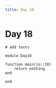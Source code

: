 ```yaml
---
title: Day 18
---
```


# Day 18

``` {.julia file=test/Day18Spec.jl}
# add tests
```

``` {.julia file=src/Day18.jl}
module Day18

function main(io::IO)
    return nothing
end

end
```

